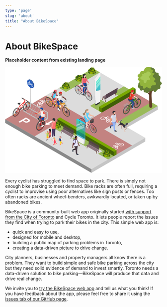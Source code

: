 ```yaml
---
type: 'page'
slug: 'about'
title: "About BikeSpace"
---
```


# About BikeSpace

**Placeholder content from existing landing page**

![Bikespace intro image](./bikespace-intro.png)

Every cyclist has struggled to find space to park. There is simply not enough bike parking to meet demand. Bike racks are often full, requiring a cyclist to improvise using poor alternatives like sign posts or fences. Too often racks are ancient wheel-benders, awkwardly located, or taken up by abandoned bikes.

BikeSpace is a community-built web app originally started [with support from the City of Toronto](https://web.archive.org/web/20190624165253/https://www.toronto.ca/services-payments/streets-parking-transportation/cycling-in-toronto/bikespace-app/) and Cycle Toronto. It lets people report the issues they find when trying to park their bikes in the city. This simple web app is:

- quick and easy to use,
- designed for mobile and desktop,
- building a public map of parking problems in Toronto,
- creating a data-driven picture to drive change.

City planners, businesses and property managers all know there is a problem. They want to build simple and safe bike parking across the city but they need solid evidence of demand to invest smartly. Toronto needs a data-driven solution to bike parking—BikeSpace will produce that data and drive real change.

We invite you to [try the BikeSpace web app](https://app.bikespace.ca/) and tell us what you think! If you have feedback about the app, please feel free to share it using the [issues tab of our GitHub page](https://github.com/bikespace/bikespace/issues).